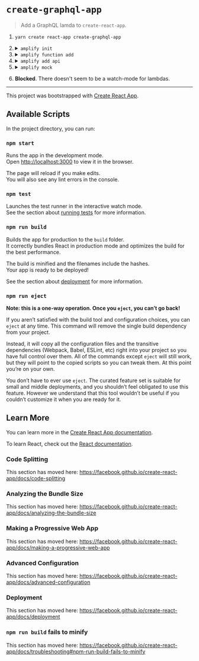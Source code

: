 # `create-graphql-app`

> Add a GraphQL lamda to `create-react-app`.

1. `yarn create react-app create-graphql-app`
1. <details>
   <summary><code>amplify init</code></summary>

   ```
   Note: It is recommended to run this command from the root of your app directory
   ? Enter a name for the project create-graphql-app
   ? Enter a name for the environment dev
   ? Choose your default editor: Visual Studio Code
   ? Choose the type of app that you're building javascript
   Please tell us about your project
   ? What javascript framework are you using react
   ? Source Directory Path:  src
   ? Distribution Directory Path: build
   ? Build Command:  npm run-script build
   ? Start Command: npm run-script start
   Using default provider  awscloudformation
   ```


      For more information on AWS Profiles, see:
      https://docs.aws.amazon.com/cli/latest/userguide/cli-multiple-profiles.html

      ? Do you want to use an AWS profile? Yes
      ? Please choose the profile you want to use default
      ⠙ Initializing project in the cloud...

      CREATE_IN_PROGRESS create-graphql-app-dev-20190910153235 AWS::CloudFormation::Stack Tue Sep 10 2019 15:32:36 GMT-0700 (Pacific Daylight Time) User Initiated
      CREATE_IN_PROGRESS AuthRole                              AWS::IAM::Role             Tue Sep 10 2019 15:32:39 GMT-0700 (Pacific Daylight Time)
      CREATE_IN_PROGRESS DeploymentBucket                      AWS::S3::Bucket            Tue Sep 10 2019 15:32:39 GMT-0700 (Pacific Daylight Time)
      CREATE_IN_PROGRESS AuthRole                              AWS::IAM::Role             Tue Sep 10 2019 15:32:39 GMT-0700 (Pacific Daylight Time) Resource creation Initiated
      CREATE_IN_PROGRESS UnauthRole                            AWS::IAM::Role             Tue Sep 10 2019 15:32:39 GMT-0700 (Pacific Daylight Time)
      CREATE_IN_PROGRESS DeploymentBucket                      AWS::S3::Bucket            Tue Sep 10 2019 15:32:40 GMT-0700 (Pacific Daylight Time) Resource creation Initiated
      CREATE_IN_PROGRESS UnauthRole                            AWS::IAM::Role             Tue Sep 10 2019 15:32:40 GMT-0700 (Pacific Daylight Time) Resource creation Initiated
      ⠏ Initializing project in the cloud...

      CREATE_COMPLETE AuthRole   AWS::IAM::Role Tue Sep 10 2019 15:32:53 GMT-0700 (Pacific Daylight Time)
      CREATE_COMPLETE UnauthRole AWS::IAM::Role Tue Sep 10 2019 15:32:54 GMT-0700 (Pacific Daylight Time)
      ⠇ Initializing project in the cloud...

      CREATE_COMPLETE DeploymentBucket AWS::S3::Bucket Tue Sep 10 2019 15:33:00 GMT-0700 (Pacific Daylight Time)
      ⠙ Initializing project in the cloud...

      CREATE_COMPLETE create-graphql-app-dev-20190910153235 AWS::CloudFormation::Stack Tue Sep 10 2019 15:33:03 GMT-0700 (Pacific Daylight Time)
      ✔ Successfully created initial AWS cloud resources for deployments.
      ✔ Initialized provider successfully.
      Initialized your environment successfully.

      Your project has been successfully initialized and connected to the cloud!

      Some next steps:
      "amplify status" will show you what you've added already and if it's locally configured or deployed
      "amplify <category> add" will allow you to add features like user login or a backend API
      "amplify push" will build all your local backend resources and provision it in the cloud
      "amplify publish" will build all your local backend and frontend resources (if you have hosting category added) and provision it in the cloud

      Pro tip:
      Try "amplify add api" to create a backend API and then "amplify publish" to deploy everything
      ```

    </details>

1.  <details>
    <summary><code>amplify function add</code></summary>

    ```
    ❯ amplify function add
    Using service: Lambda, provided by: awscloudformation
    ? Provide a friendly name for your resource to be used as a label for this category in the project: graphql
    ? Provide the AWS Lambda function name: graphql
    ? Choose the function template that you want to use: Serverless express function (Integration with Amazon API Gateway)
    ? Do you want to access other resources created in this project from your Lambda function? No
    ? Do you want to edit the local lambda function now? No
    Successfully added resource graphql locally.

    Next steps:
    Check out sample function code generated in <project-dir>/amplify/backend/function/graphql/src
    "amplify function build" builds all of your functions currently in the project
    "amplify function invoke graphql" enables you to test a function locally
    "amplify push" builds all of your local backend resources and provisions them in the cloud
    "amplify publish" builds all of your local backend and front-end resources (if you added hosting category) and provisions them in the cloud

    ```

    </details>

1.  <details>
    <summary><code>amplify add api</code></summary>

    ```
    ❯ amplify add api
    ? Please select from one of the below mentioned services REST
    ? Provide a friendly name for your resource to be used as a label for this category in the project: graphql
    ? Provide a path (e.g., /items) /graphql
    ? Choose a Lambda source Use a Lambda function already added in the current Amplify project
    ? Choose the Lambda function to invoke by this path graphql
    ? Restrict API access No
    ? Do you want to add another path? No
    Successfully added resource graphql locally

    Some next steps:
    "amplify push" will build all your local backend resources and provision it in the cloud
    "amplify publish" will build all your local backend and frontend resources (if you have hosting category added) and provision it in the cloud

    ```

    </details>

1.  <details>
    <summary><code>amplify mock</code></summary>

    ```
    ❯ amplify mock
    Some resources have changed locally and these resources are not mockable. The resources listed below need to be pushed to the cloud before starting the mock server.

    Current Environment: dev

    | Category | Resource name | Operation | Provider plugin   |
    | -------- | ------------- | --------- | ----------------- |
    | Api      | graphql       | Create    | awscloudformation |
    | Function | graphql       | Create    | awscloudformation |
    ? Are you sure you want to continue? Yes
    ⠹ Updating resources in the cloud. This may take a few minutes...

    UPDATE_IN_PROGRESS create-graphql-app-dev-20190910153235 AWS::CloudFormation::Stack Tue Sep 10 2019 16:01:21 GMT-0700 (Pacific Daylight Time) User Initiated
    UPDATE_IN_PROGRESS functiongraphql                       AWS::CloudFormation::Stack Tue Sep 10 2019 16:01:25 GMT-0700 (Pacific Daylight Time)
    ⠇ Updating resources in the cloud. This may take a few minutes...

    UPDATE_IN_PROGRESS create-graphql-app-dev-20190910153235-functiongraphql-14MIHPQ8XJKWO AWS::CloudFormation::Stack Tue Sep 10 2019 16:01:26 GMT-0700 (Pacific Daylight Time) User Initiated
    ⠏ Updating resources in the cloud. This may take a few minutes...

    UPDATE_IN_PROGRESS LambdaExecutionRole AWS::IAM::Role Tue Sep 10 2019 16:01:32 GMT-0700 (Pacific Daylight Time) Requested update requires the creation of a new physical resource; hence creating one.
    UPDATE_IN_PROGRESS LambdaExecutionRole AWS::IAM::Role Tue Sep 10 2019 16:01:33 GMT-0700 (Pacific Daylight Time) Resource creation Initiated
    ⠋ Updating resources in the cloud. This may take a few minutes...

    UPDATE_COMPLETE LambdaExecutionRole AWS::IAM::Role Tue Sep 10 2019 16:01:47 GMT-0700 (Pacific Daylight Time)
    ⠸ Updating resources in the cloud. This may take a few minutes...

    UPDATE_IN_PROGRESS LambdaFunction AWS::Lambda::Function Tue Sep 10 2019 16:01:50 GMT-0700 (Pacific Daylight Time)
    UPDATE_COMPLETE    LambdaFunction AWS::Lambda::Function Tue Sep 10 2019 16:01:51 GMT-0700 (Pacific Daylight Time)
    ⠙ Updating resources in the cloud. This may take a few minutes...

    UPDATE_IN_PROGRESS lambdaexecutionpolicy AWS::IAM::Policy Tue Sep 10 2019 16:01:53 GMT-0700 (Pacific Daylight Time)
    ⠙ Updating resources in the cloud. This may take a few minutes...

    UPDATE_COMPLETE lambdaexecutionpolicy AWS::IAM::Policy Tue Sep 10 2019 16:02:01 GMT-0700 (Pacific Daylight Time)
    ⠦ Updating resources in the cloud. This may take a few minutes...

    UPDATE_COMPLETE_CLEANUP_IN_PROGRESS create-graphql-app-dev-20190910153235-functiongraphql-14MIHPQ8XJKWO AWS::CloudFormation::Stack Tue Sep 10 2019 16:02:04 GMT-0700 (Pacific Daylight Time)
    ⠇ Updating resources in the cloud. This may take a few minutes...

    UPDATE_COMPLETE functiongraphql AWS::CloudFormation::Stack Tue Sep 10 2019 16:02:13 GMT-0700 (Pacific Daylight Time)
    ⠦ Updating resources in the cloud. This may take a few minutes...

    UPDATE_IN_PROGRESS apigraphql AWS::CloudFormation::Stack Tue Sep 10 2019 16:02:16 GMT-0700 (Pacific Daylight Time)
    UPDATE_COMPLETE    apigraphql AWS::CloudFormation::Stack Tue Sep 10 2019 16:02:16 GMT-0700 (Pacific Daylight Time)
    ⠸ Updating resources in the cloud. This may take a few minutes...

    UPDATE_COMPLETE_CLEANUP_IN_PROGRESS create-graphql-app-dev-20190910153235 AWS::CloudFormation::Stack Tue Sep 10 2019 16:02:19 GMT-0700 (Pacific Daylight Time)
    UPDATE_IN_PROGRESS                  apigraphql                            AWS::CloudFormation::Stack Tue Sep 10 2019 16:02:20 GMT-0700 (Pacific Daylight Time)
    UPDATE_COMPLETE                     apigraphql                            AWS::CloudFormation::Stack Tue Sep 10 2019 16:02:20 GMT-0700 (Pacific Daylight Time)
    UPDATE_IN_PROGRESS                  functiongraphql                       AWS::CloudFormation::Stack Tue Sep 10 2019 16:02:21 GMT-0700 (Pacific Daylight Time)
    ⠏ Updating resources in the cloud. This may take a few minutes...

    DELETE_IN_PROGRESS LambdaExecutionRole AWS::IAM::Role Tue Sep 10 2019 16:02:22 GMT-0700 (Pacific Daylight Time)
    ⠧ Updating resources in the cloud. This may take a few minutes...

    DELETE_COMPLETE LambdaExecutionRole                                                 AWS::IAM::Role             Tue Sep 10 2019 16:02:24 GMT-0700 (Pacific Daylight Time)
    UPDATE_COMPLETE create-graphql-app-dev-20190910153235-functiongraphql-14MIHPQ8XJKWO AWS::CloudFormation::Stack Tue Sep 10 2019 16:02:25 GMT-0700 (Pacific Daylight Time)
    ⠏ Updating resources in the cloud. This may take a few minutes...

    UPDATE_COMPLETE functiongraphql                       AWS::CloudFormation::Stack Tue Sep 10 2019 16:02:32 GMT-0700 (Pacific Daylight Time)
    UPDATE_COMPLETE create-graphql-app-dev-20190910153235 AWS::CloudFormation::Stack Tue Sep 10 2019 16:02:32 GMT-0700 (Pacific Daylight Time)
    ✔ All resources are updated in the cloud

    ```

    </details>

1.  **Blocked**. There doesn't seem to be a watch-mode for lambdas.

---

This project was bootstrapped with [Create React App](https://github.com/facebook/create-react-app).

## Available Scripts

In the project directory, you can run:

### `npm start`

Runs the app in the development mode.<br>
Open [http://localhost:3000](http://localhost:3000) to view it in the browser.

The page will reload if you make edits.<br>
You will also see any lint errors in the console.

### `npm test`

Launches the test runner in the interactive watch mode.<br>
See the section about [running tests](https://facebook.github.io/create-react-app/docs/running-tests) for more information.

### `npm run build`

Builds the app for production to the `build` folder.<br>
It correctly bundles React in production mode and optimizes the build for the best performance.

The build is minified and the filenames include the hashes.<br>
Your app is ready to be deployed!

See the section about [deployment](https://facebook.github.io/create-react-app/docs/deployment) for more information.

### `npm run eject`

**Note: this is a one-way operation. Once you `eject`, you can’t go back!**

If you aren’t satisfied with the build tool and configuration choices, you can `eject` at any time. This command will remove the single build dependency from your project.

Instead, it will copy all the configuration files and the transitive dependencies (Webpack, Babel, ESLint, etc) right into your project so you have full control over them. All of the commands except `eject` will still work, but they will point to the copied scripts so you can tweak them. At this point you’re on your own.

You don’t have to ever use `eject`. The curated feature set is suitable for small and middle deployments, and you shouldn’t feel obligated to use this feature. However we understand that this tool wouldn’t be useful if you couldn’t customize it when you are ready for it.

## Learn More

You can learn more in the [Create React App documentation](https://facebook.github.io/create-react-app/docs/getting-started).

To learn React, check out the [React documentation](https://reactjs.org/).

### Code Splitting

This section has moved here: https://facebook.github.io/create-react-app/docs/code-splitting

### Analyzing the Bundle Size

This section has moved here: https://facebook.github.io/create-react-app/docs/analyzing-the-bundle-size

### Making a Progressive Web App

This section has moved here: https://facebook.github.io/create-react-app/docs/making-a-progressive-web-app

### Advanced Configuration

This section has moved here: https://facebook.github.io/create-react-app/docs/advanced-configuration

### Deployment

This section has moved here: https://facebook.github.io/create-react-app/docs/deployment

### `npm run build` fails to minify

This section has moved here: https://facebook.github.io/create-react-app/docs/troubleshooting#npm-run-build-fails-to-minify
